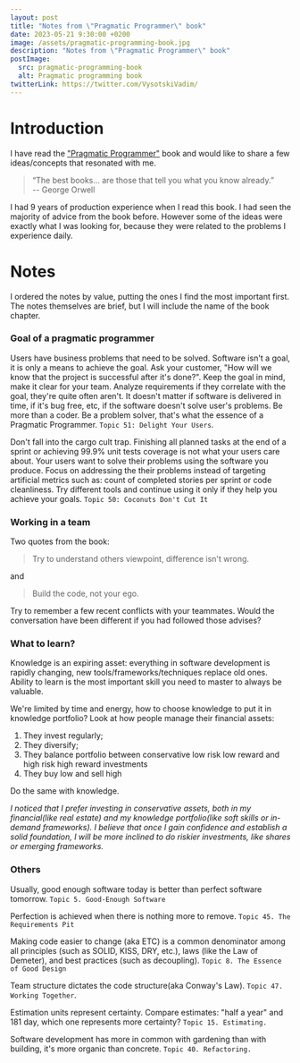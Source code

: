 ```yaml
---
layout: post
title: "Notes from \"Pragmatic Programmer\" book"
date: 2023-05-21 9:30:00 +0200
image: /assets/pragmatic-programming-book.jpg
description: "Notes from \"Pragmatic Programmer\" book"
postImage:
  src: pragmatic-programming-book
  alt: Pragmatic programming book
twitterLink: https://twitter.com/VysotskiVadim/
---
```


# Introduction

I have read the ["Pragmatic Programmer"](https://a.co/d/6TqIgPl) book and would like to share a few ideas/concepts that resonated with me.

> “The best books... are those that tell you what you know already.”  
-- George Orwell

I had 9 years of production experience when I read this book.
I had seen the majority of advice from the book before.
However some of the ideas were exactly what I was looking for, because they were related to the problems I experience daily.

# Notes

I ordered the notes by value, putting the ones I find the most important first. 
The notes themselves are brief, but I will include the name of the book chapter.

### Goal of a pragmatic programmer

Users have business problems that need to be solved.
Software isn't a goal, it is only a means to achieve the goal.
Ask your customer, "How will we know that the project is successful after it's done?".
Keep the goal in mind, make it clear for your team.
Analyze requirements if they correlate with the goal, they're quite often aren't.
It doesn't matter if software is delivered in time, if it's bug free, etc, if the software doesn't solve user's problems.
Be more than a coder. Be a problem solver, that's what the essence of a Pragmatic Programmer.
`Topic 51: Delight Your Users`.

Don't fall into the cargo cult trap.
Finishing all planned tasks at the end of a sprint or achieving 99.9% unit tests coverage is not what your users care about.
Your users want to solve their problems using the software you produce.
Focus on addressing the their problems instead of targeting artificial metrics such as: count of completed stories per sprint or code cleanliness.
Try different tools and continue using it only if they help you achieve your goals.
`Topic 50: Coconuts Don't Cut It`


### Working in a team

Two quotes from the book:

> Try to understand others viewpoint, difference isn't wrong.

and

> Build the code, not your ego. 

Try to remember a few recent conflicts with your teammates.
Would the conversation have been different if you had followed those advises?

### What to learn?

Knowledge is an expiring asset: everything in software development is rapidly changing, new tools/frameworks/techniques replace old ones.
Ability to learn is the most important skill you need to master to always be valuable.

We're limited by time and energy, how to choose knowledge to put it in knowledge portfolio?
Look at how people manage their financial assets:

1. They invest regularly;
2. They diversify;
3. They balance portfolio between conservative low risk low reward and high risk high reward investments
4. They buy low and sell high

Do the same with knowledge.

*I noticed that I prefer investing in conservative assets, both in my financial(like real estate) and my knowledge portfolio(like soft skills or in-demand frameworks). I believe that once I gain confidence and establish a solid foundation, I will be more inclined to do riskier investments, like shares or emerging frameworks.*

### Others

Usually, good enough software today is better than perfect software tomorrow.
`Topic 5. Good-Enough Software`

Perfection is achieved when there is nothing more to remove.
`Topic 45. The Requirements Pit`

Making code easier to change (aka ETC) is a common denominator among all principles (such as SOLID, KISS, DRY, etc.), laws (like the Law of Demeter), and best practices (such as decoupling).
`Topic 8. The Essence of Good Design`

Team structure dictates the code structure(aka Conway's Law).
`Topic 47. Working Together`.

Estimation units represent certainty.
Compare estimates: "half a year" and 181 day, which one represents more certainty?
`Topic 15. Estimating.`

Software development has more in common with gardening than with building, it's more organic than concrete.
`Topic 40. Refactoring.`
